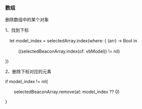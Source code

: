 ### 数组

删除数组中的某个对象

1、找到下标

　let model_index = selectedArray.index(where: { (arr) -> Bool in

　　　((selectedBeaconArray.index(of: vbModel)) != nil)

 })

2、删除下标对应的元素

if model_index != nil{

　　selectedBeaconArray.remove(at: model_index ?? 0)

}